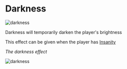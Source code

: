 # Darkness

![darkness](https://user-images.githubusercontent.com/47741160/140668809-9090182c-ad3d-4ac3-aca7-ae071fd5e32a.png)

Darkness will temporarily darken the player's brightness

This effect can be given when the player has [Insanity](https://github.com/fishcute/ToughAsClient/blob/main/Tutorial/Status%20Effects/Insanity.md)

*The darkness effect*

![darkness](https://i.imgur.com/MkY3lG3.gif)
